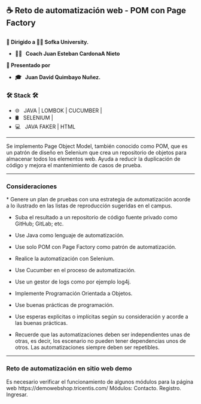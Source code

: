 <h2>
☕ Reto de automatización web - POM con Page Factory 
<h2>


 <h4>
  🚀 Dirigido a 👨‍💻 Sofka University.
   
  - 👨‍💻 &nbsp; Coach Juan Esteban CardonaA Nieto

  🚀 Presentado por
  - 🎓 &nbsp; Juan David Quimbayo Nuñez.
 <h4>
   


<h3>🛠 Stack 🛠 </h3>

- 🌐 &nbsp;  JAVA | LOMBOK | CUCUMBER |
- 🛢 &nbsp; SELENIUM |
- 💻 &nbsp; JAVA FAKER | HTML

<hr>
<p>
  Se implemento Page Object Model, también conocido como POM, que es un patrón de diseño en Selenium que crea un repositorio de objetos para almacenar 
  todos los elementos web. Ayuda a reducir la duplicación de código y mejora el mantenimiento de casos de prueba.
</p>

<hr>

<h3>Consideraciones</h3>

<p>
* Genere un plan de pruebas con una estrategia de automatización acorde a lo ilustrado en las listas de reproducción sugeridas en el campus.

* Suba el resultado a un repositorio de código fuente privado como GitHub; GitLab; etc.

* Use Java como lenguaje de automatización.

* Use solo POM con Page Factory como patrón de automatización.
* Realice la automatización con Selenium.
* Use Cucumber en el proceso de automatización.
* Use un gestor de logs como por ejemplo log4j.
* Implemente Programación Orientada a Objetos.
* Use buenas prácticas de programación.
* Use esperas explicitas o implícitas según su consideración y acorde a las buenas prácticas.
* Recuerde que las automatizaciones deben ser independientes unas de otras, es decir, los escenario no pueden tener dependencias unos de otros. Las automatizaciones siempre deben ser repetibles.
</p>

<hr>

<h3>Reto de automatización en sitio web demo</h3>
<p>
  Es necesario verificar el funcionamiento de algunos módulos para la página web https://demowebshop.tricentis.com/ 
  Módulos:
  Contacto.
  Registro.
  Ingresar.
</p>

